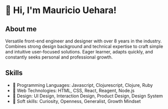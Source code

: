 # 👋 Hi, I'm Mauricio Uehara!

## About me
Versatile front-end engineer and designer with over 8 years in the industry. Combines strong design background and technical expertise to craft simple and intuitive user-focused solutions. Eager learner, adapts quickly, and constantly seeks personal and professional growth.

## Skills
- 💎 Programming Languages: Javascript, Clojurescript, Clojure, Ruby
- 🍊 Web Technologies: HTML, CSS, React, Reagent, Node.js
- 🌈 Design: UI Design, Interaction Design, Product Design, Design System
- 🐙 Soft skills: Curiosity, Openness, Generalist, Growth Mindset
